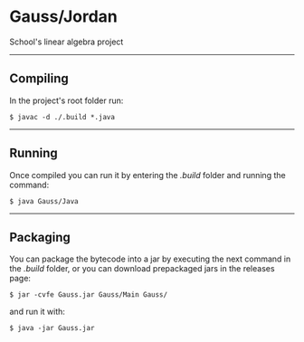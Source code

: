 # Gauss/Jordan

School's linear algebra project

---
## Compiling
In the project's root folder run:
```
$ javac -d ./.build *.java
```

---
## Running
Once compiled you can run it by entering the *.build* folder and running the command:
```
$ java Gauss/Java
```

---
## Packaging
You can package the bytecode into a jar by executing the next command in the *.build* folder, or you can download prepackaged jars in the releases page:
```
$ jar -cvfe Gauss.jar Gauss/Main Gauss/
```
and run it with:
```
$ java -jar Gauss.jar
```